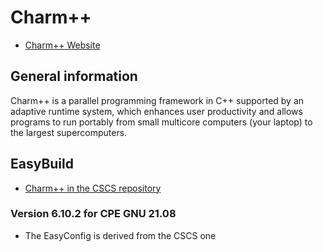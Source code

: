 # Charm++

  * [Charm++ Website](http://charmplusplus.org/)

## General information

Charm++ is a parallel programming framework in C++ supported by an adaptive 
runtime system, which enhances user productivity and allows programs to run 
portably from small multicore computers (your laptop) to the largest
supercomputers.

## EasyBuild

  * [Charm++ in the CSCS repository](https://github.com/easybuilders/CSCS/tree/master/easybuild/easyconfigs/c/Charm%2B%2B)

### Version 6.10.2 for CPE GNU 21.08

  * The EasyConfig is derived from the CSCS one
